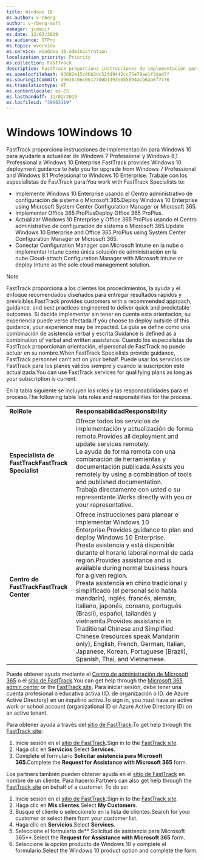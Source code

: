```yaml
---
title: Windows 10
ms.author: v-rberg
author: v-rberg-msft
manager: jimmuir
ms.date: 12/03/2019
ms.audience: ITPro
ms.topic: overview
ms.service: windows-10-administration
localization_priority: Priority
ms.collection: FastTrack
description: FastTrack proporciona instrucciones de implementación para Windows 10 para ayudarle a actualizar de Windows 7 Professional y Windows 8,1 Professional a Windows 10 Enterprise.
ms.openlocfilehash: 93682e15c4bb2dc524d9442cc75e79ae1f3dad7f
ms.sourcegitcommit: 39616c06c0617700b1393e055894acb6aa6f7776
ms.translationtype: HT
ms.contentlocale: es-ES
ms.lasthandoff: 12/02/2019
ms.locfileid: "39663119"
---
```

# <a name="windows-10"></a><span data-ttu-id="faec6-103">Windows 10</span><span class="sxs-lookup"><span data-stu-id="faec6-103">Windows 10</span></span>

<span data-ttu-id="faec6-104">FastTrack proporciona instrucciones de implementación para Windows 10 para ayudarle a actualizar de Windows 7 Professional y Windows 8,1 Professional a Windows 10 Enterprise.</span><span class="sxs-lookup"><span data-stu-id="faec6-104">FastTrack provides Windows 10 deployment guidance to help you for upgrade from Windows 7 Professional and Windows 8.1 Professional to Windows 10 Enterprise.</span></span> <span data-ttu-id="faec6-105">Trabaje con los especialistas de FastTrack para:</span><span class="sxs-lookup"><span data-stu-id="faec6-105">You work with FastTrack Specialists to:</span></span>

- <span data-ttu-id="faec6-106">Implemente Windows 10 Enterprise usando el Centro administrativo de configuración de sistema o Microsoft 365.</span><span class="sxs-lookup"><span data-stu-id="faec6-106">Deploy Windows 10 Enterprise using Microsoft System Center Configuration Manager or Microsoft 365.</span></span>
- <span data-ttu-id="faec6-107">Implementar Office 365 ProPlus</span><span class="sxs-lookup"><span data-stu-id="faec6-107">Deploy Office 365 ProPlus.</span></span> 
- <span data-ttu-id="faec6-108">Actualizar Windows 10 Enterprise y Office 365 ProPlus usando el Centro administrativo de configuración de sistema o Microsoft 365.</span><span class="sxs-lookup"><span data-stu-id="faec6-108">Update Windows 10 Enterprise and Office 365 ProPlus using System Center Configuration Manager or Microsoft 365.</span></span>
- <span data-ttu-id="faec6-109">Conectar Configuration Manager con Microsoft Intune en la nube o implementar Intune como única solución de administración en la nube.</span><span class="sxs-lookup"><span data-stu-id="faec6-109">Cloud-attach Configuration Manager with Microsoft Intune or deploy Intune as the sole cloud management solution.</span></span>
  
> [!NOTE]
> <span data-ttu-id="faec6-110">FastTrack proporciona a los clientes los procedimientos, la ayuda y el enfoque recomendados diseñados para entregar resultados rápidos y previsibles.</span><span class="sxs-lookup"><span data-stu-id="faec6-110">FastTrack provides customers with a recommended approach, guidance, and best practices engineered to deliver quick and predictable outcomes.</span></span> <span data-ttu-id="faec6-111">Si decide implementar sin tener en cuenta esta orientación, su experiencia puede verse afectada.</span><span class="sxs-lookup"><span data-stu-id="faec6-111">If you choose to deploy outside of this guidance, your experience may be impacted.</span></span> <span data-ttu-id="faec6-112">La guía se define como una combinación de asistencia verbal y escrita.</span><span class="sxs-lookup"><span data-stu-id="faec6-112">Guidance is defined as a combination of verbal and written assistance.</span></span> <span data-ttu-id="faec6-113">Cuando los especialistas de FastTrack proporcionan orientación, el personal de FastTrack no puede actuar en su nombre.</span><span class="sxs-lookup"><span data-stu-id="faec6-113">When FastTrack Specialists provide guidance, FastTrack personnel can’t act on your behalf.</span></span> <span data-ttu-id="faec6-114">Puede usar los servicios de FastTrack para los planes válidos siempre y cuando la suscripción esté actualizada.</span><span class="sxs-lookup"><span data-stu-id="faec6-114">You can use FastTrack services for qualifying plans as long as your subscription is current.</span></span>  
    
<span data-ttu-id="faec6-115">En la tabla siguiente se incluyen los roles y las responsabilidades para el proceso.</span><span class="sxs-lookup"><span data-stu-id="faec6-115">The following table lists roles and responsibilities for the process.</span></span>

|||
|:-----|:-----|
|<span data-ttu-id="faec6-116">**Rol**</span><span class="sxs-lookup"><span data-stu-id="faec6-116">**Role**</span></span> <br/> |<span data-ttu-id="faec6-117">**Responsabilidad**</span><span class="sxs-lookup"><span data-stu-id="faec6-117">**Responsibility**</span></span> <br/> |
|<span data-ttu-id="faec6-118">**Especialista de FastTrack**</span><span class="sxs-lookup"><span data-stu-id="faec6-118">**FastTrack Specialist**</span></span> <br/> |<span data-ttu-id="faec6-119">Ofrece todos los servicios de implementación y actualización de forma remota.</span><span class="sxs-lookup"><span data-stu-id="faec6-119">Provides all deployment and update services remotely.</span></span>  <br/> <span data-ttu-id="faec6-120">Le ayuda de forma remota con una combinación de herramientas y documentación publicada.</span><span class="sxs-lookup"><span data-stu-id="faec6-120">Assists you remotely by using a combination of tools and published documentation.</span></span> <br/> <span data-ttu-id="faec6-121">Trabaja directamente con usted o su representante.</span><span class="sxs-lookup"><span data-stu-id="faec6-121">Works directly with you or your representative.</span></span>|
|<span data-ttu-id="faec6-122">**Centro de FastTrack**</span><span class="sxs-lookup"><span data-stu-id="faec6-122">**FastTrack Center**</span></span>  <br/> |<span data-ttu-id="faec6-123">Ofrece instrucciones para planear e implementar Windows 10 Enterprise.</span><span class="sxs-lookup"><span data-stu-id="faec6-123">Provides guidance to plan and deploy Windows 10 Enterprise.</span></span>   <br/> <span data-ttu-id="faec6-124">Presta asistencia y está disponible durante el horario laboral normal de cada región.</span><span class="sxs-lookup"><span data-stu-id="faec6-124">Provides assistance and is available during normal business hours for a given region.</span></span> <br/> <span data-ttu-id="faec6-125">Presta asistencia en chino tradicional y simplificado (el personal solo habla mandarín), inglés, francés, alemán, italiano, japonés, coreano, portugués (Brasil), español, tailandés y vietnamita.</span><span class="sxs-lookup"><span data-stu-id="faec6-125">Provides assistance in Traditional Chinese and Simplified Chinese (resources speak Mandarin only), English, French, German, Italian, Japanese, Korean, Portuguese (Brazil), Spanish, Thai, and Vietnamese.</span></span>|
 
<span data-ttu-id="faec6-126">Puede obtener ayuda mediante el [Centro de administración de Microsoft 365](https://go.microsoft.com/fwlink/?linkid=2032704) o el [sitio de FastTrack](https://go.microsoft.com/fwlink/?linkid=780698).</span><span class="sxs-lookup"><span data-stu-id="faec6-126">You can get help through the [Microsoft 365 admin center](https://go.microsoft.com/fwlink/?linkid=2032704) or the [FastTrack site](https://go.microsoft.com/fwlink/?linkid=780698).</span></span> <span data-ttu-id="faec6-127">Para iniciar sesión, debe tener una cuenta profesional o educativa activa (ID. de organización o ID. de Azure Active Directory) en un inquilino activo.</span><span class="sxs-lookup"><span data-stu-id="faec6-127">To sign in, you must have an active work or school account (organizational ID or Azure Active Directory ID) on an active tenant.</span></span> 

<span data-ttu-id="faec6-128">Para obtener ayuda a través del [sitio de FastTrack](https://go.microsoft.com/fwlink/?linkid=780698):</span><span class="sxs-lookup"><span data-stu-id="faec6-128">To get help through the [FastTrack site](https://go.microsoft.com/fwlink/?linkid=780698):</span></span> 
1.  <span data-ttu-id="faec6-129">Inicie sesión en el [sitio de FastTrack](https://go.microsoft.com/fwlink/?linkid=780698).</span><span class="sxs-lookup"><span data-stu-id="faec6-129">Sign in to the [FastTrack site](https://go.microsoft.com/fwlink/?linkid=780698).</span></span> 
2.  <span data-ttu-id="faec6-130">Haga clic en **Servicios**.</span><span class="sxs-lookup"><span data-stu-id="faec6-130">Select **Services**.</span></span>
3.  <span data-ttu-id="faec6-131">Complete el formulario **Solicitar asistencia para Microsoft 365**.</span><span class="sxs-lookup"><span data-stu-id="faec6-131">Complete the **Request for Assistance with Microsoft 365** form.</span></span>
  
<span data-ttu-id="faec6-p104">Los partners también pueden obtener ayuda en el [sitio de FastTrack](https://go.microsoft.com/fwlink/?linkid=780698) en nombre de un cliente. Para hacerlo:</span><span class="sxs-lookup"><span data-stu-id="faec6-p104">Partners can also get help through the [FastTrack site](https://go.microsoft.com/fwlink/?linkid=780698) on behalf of a customer. To do so:</span></span>
1.  <span data-ttu-id="faec6-134">Inicie sesión en el [sitio de FastTrack](https://go.microsoft.com/fwlink/?linkid=780698).</span><span class="sxs-lookup"><span data-stu-id="faec6-134">Sign in to the [FastTrack site](https://go.microsoft.com/fwlink/?linkid=780698).</span></span> 
2.  <span data-ttu-id="faec6-135">Haga clic en **Mis clientes**.</span><span class="sxs-lookup"><span data-stu-id="faec6-135">Select **My Customers**.</span></span>
3.  <span data-ttu-id="faec6-136">Busque el cliente o selecciónelo en la lista de clientes.</span><span class="sxs-lookup"><span data-stu-id="faec6-136">Search for your customer or select them from your customer list.</span></span>
4.  <span data-ttu-id="faec6-137">Haga clic en **Servicios**.</span><span class="sxs-lookup"><span data-stu-id="faec6-137">Select **Services**.</span></span>
5.  <span data-ttu-id="faec6-138">Seleccione el formulario de\*\* Solicitud de asistencia para Microsoft 365\*\*.</span><span class="sxs-lookup"><span data-stu-id="faec6-138">Select the **Request for Assistance with Microsoft 365** form.</span></span>
6.  <span data-ttu-id="faec6-139">Seleccione la opción producto de Windows 10 y complete el formulario.</span><span class="sxs-lookup"><span data-stu-id="faec6-139">Select the Windows 10 product option and complete the form.</span></span>
 